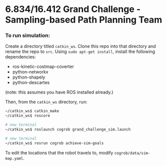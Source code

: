 # 6.834/16.412 Grand Challenge - Sampling-based Path Planning Team

### To run simulation:
Create a directory titled `catkin_ws`. Clone this repo into that directory and rename the repo to `src`. Using `sudo apt-get install`, install the following dependencies:

* ros-kinetic-costmap-coverter
* python-networkx
* python-shapely
* python-descartes

(note: this assumes you have ROS installed already.)

Then, from the `catkin_ws` directory, run:
```sh
~/catkin_ws$ catkin_make
~/catkin_ws$ roscore

# new terminal
~/catkin_ws$ roslaunch cogrob grand_challenge_sim.launch

# new terminal
~/catkin_ws$ rosrun cogrob achieve-sim-goals
```

To edit the locations that the robot travels to, modify `cogrob/data/sim-map.yaml`.


